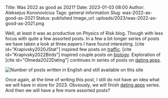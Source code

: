 Title: Was 2022 as good as 2021?
Date: 2023-01-03 08:00
Author: Aleksejus Kononovicius
Tags: general information
Slug: was-2022-as-good-as-2021
Status: published
Image_url: uploads/2023/was-2022-as-good-as-2021.png

Well, at least it was as productive on Physics of Risk blog. Though with
less focus with quite a few assorted posts. In a few a bit longer series of
posts we have taken a look at three papers I have found interesting. [cite
id="Krapivsky2020JStat"] inspired few posts on [traffic](/tag/traffic/).
[cite id="Krapivsky2022Birds"] inspired couple posts on
[biology](/tag/biology/). Exploration of [cite id="Olmeda2022Dating"]
continues in series of posts on [dating apps](/tag/dating-apps-series/).

![Number of posts written in English and still available on this site]({static}/uploads/2023/was-2022-as-good-as-2021.png "The
number of posts written in English and still available on this iteration of Physics
of Risk. The wide bars represent total number of posts for each year since 2010,
while the narrower bars represent a number of posts with 'Interactive models' tag.")

Once again, at the time of writing this post, I still do not have an idea
what we will have in store for 2023. Obviously, we will finish
[dating apps](/tag/dating-apps-series/) series. And then we will have a few
more assorted posts?
